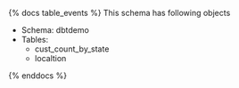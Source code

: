 {% docs table_events %}
This schema has following objects 
- Schema: dbtdemo
- Tables:
  - cust_count_by_state
  - localtion
  
{% enddocs %}